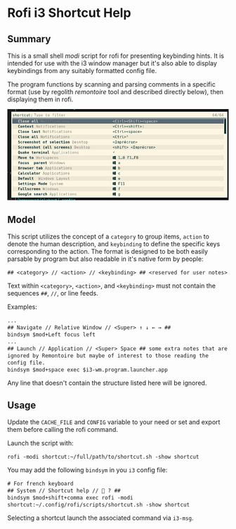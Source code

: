 # Rofi i3 Shortcut Help

## Summary

This is a small shell *modi* script for rofi for presenting keybinding hints.  It is intended for use with the i3 window manager but it's also able to display keybindings from any suitably formatted config file.

The program functions by scanning and parsing comments in a specific format (use by regolith *remontoire* tool and described directly below), then displaying them in rofi. 

![Screenshot of the rofi helper running](screenshot.png "Screenshot of rofi i3 shortcut help")

## Model

This script utilizes the concept of a `category` to group items, `action` to denote the human description, and `keybinding` to define the specific keys corresponding to the action.  The format is designed to be both easily parsable by program but also readable in it's native form by people:

```
## <category> // <action> // <keybinding> ## <reserved for user notes>
```

Text within `<category>`, `<action>`, and `<keybinding>` must not contain the sequences `##`, `//`, or line feeds.

Examples:

```
...
## Navigate // Relative Window // <Super> ↑ ↓ ← → ##
bindsym $mod+Left focus left
...
## Launch // Application // <Super> Space ## some extra notes that are ignored by Remontoire but maybe of interest to those reading the config file.
bindsym $mod+space exec $i3-wm.program.launcher.app
```

Any line that doesn't contain the structure listed here will be ignored.

## Usage

Update the `CACHE_FILE` and `CONFIG` variable to your need or set and export them before
calling the rofi command.

Launch the script with:
```
rofi -modi shortcut:~/full/path/to/shortcut.sh -show shortcut

```
You may add the following `bindsym` in you `i3` config file:
```
# For french keyboard
## System // Shortcut help //  ? ##
bindsym $mod+shift+comma exec rofi -modi shortcut:~/.config/rofi/scripts/shortcut.sh -show shortcut
```

Selecting a shortcut launch the associated command via `i3-msg`.
 

